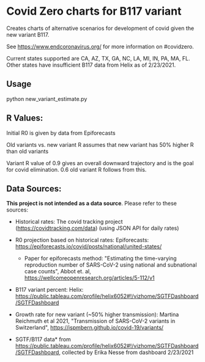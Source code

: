 # Covid Zero charts for B117 variant

Creates charts of alternative scenarios for development of covid given the new variant B117.

See https://www.endcoronavirus.org/ for more information on #covidzero. 

Current states supported are CA, AZ, TX, GA, NC, LA, MI, IN, PA, MA, FL. Other states have insufficient B117 data from Helix as of 2/23/2021.

## Usage
python new_variant_estimate.py

## R Values:
  Initial R0 is given by data from Epiforecasts

  Old variants vs. new variant R assumes that new variant has 50% higher R than old variants
  
  Variant R value of 0.9 gives an overall downward trajectory and is the goal for covid elimination. 0.6 old variant R follows from this.

## Data Sources:
**This project is not intended as a data source**. Please refer to these sources:

- Historical rates: The covid tracking project (https://covidtracking.com/data) (using JSON API for daily rates)
- R0 projection based on historical rates: Epiforecasts: https://epiforecasts.io/covid/posts/national/united-states/ 
  - Paper for epiforecasts method: "Estimating the time-varying reproduction number of SARS-CoV-2 using national and subnational case counts", Abbot et. al, https://wellcomeopenresearch.org/articles/5-112/v1  
- B117 variant percent: Helix: https://public.tableau.com/profile/helix6052#!/vizhome/SGTFDashboard/SGTFDashboard 
- Growth rate for new variant (~50% higher transmission): Martina Reichmuth et al 2021, "Transmission of SARS-CoV-2 variants in Switzerland", https://ispmbern.github.io/covid-19/variants/ 


- SGTF/B117 data* from https://public.tableau.com/profile/helix6052#!/vizhome/SGTFDashboard/SGTFDashboard, collected by Erika Nesse from dashboard 2/23/2021


